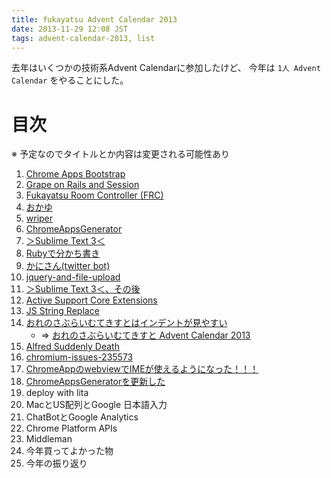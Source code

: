 ```yaml
---
title: fukayatsu Advent Calendar 2013
date: 2013-11-29 12:08 JST
tags: advent-calendar-2013, list
---
```


去年はいくつかの技術系Advent Calendarに参加したけど、
今年は `1人 Advent Calendar` をやることにした。

# 目次

※ 予定なのでタイトルとか内容は変更される可能性あり

1. [Chrome Apps Bootstrap](/2013/12/01/chrome-apps-bootstrap/)
1. [Grape on Rails and Session](/2013/12/02/grape-on-rails-and-session/)
1. [Fukayatsu Room Controller (FRC)](/2013/12/03/frc/)
1. [おかゆ](/2013/12/04/rice-gruel/)
1. [wriper](/2013/12/06/wriper)
1. [ChromeAppsGenerator](2013/12/06/chrome-apps-generator/)
1. [＞Sublime Text 3＜](/2013/12/07/sublime-sudden-death/)
1. [Rubyで分かち書き](/2013/12/08/separating-words-in-japanese-with-ruby/)
1. [かにさん(twitter bot)](/2013/12/09/twitter-bot/)
1. [jquery-and-file-upload](/2013/12/10/jquery-and-file-upload/)
1. [＞Sublime Text 3＜、その後](/2013/12/11/sublime-sudden-death-2/)
1. [Active Support Core Extensions](/2013/12/12/active_support_core_extensions/)
1. [JS String Replace](/2013/12/13/js-string-replace/)
1. [おれのさぶらいむてきすとはインデントが見やすい](/2013/12/14/my-sublime-text-indent-guide/)
    - => [おれのさぶらいむてきすと Advent Calendar 2013](http://www.adventar.org/calendars/184)
1. [Alfred Suddenly Death](/2013/12/15/alfred-suddenly-death/)
1. [chromium-issues-235573](/2013/12/17/chromium-issues-235573/)
1. [ChromeAppのwebviewでIMEが使えるようになった！！！](/2013/12/17/chromium-issues-235573-fixed/)
1. [ChromeAppsGeneratorを更新した](/2013/12/18/chrome-apps-generator-update/)
1. deploy with lita
1. MacとUS配列とGoogle 日本語入力
1. ChatBotとGoogle Analytics
1. Chrome Platform APIs
1. Middleman
1. 今年買ってよかった物
1. 今年の振り返り
